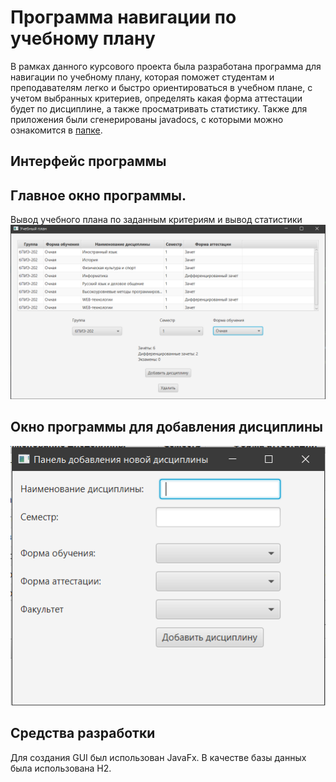 # Программа навигации по учебному плану
В рамках данного курсового проекта была разработана программа для навигации по учебному плану, которая поможет студентам и преподавателям легко и быстро ориентироваться в учебном плане, с учетом выбранных критериев, определять какая форма аттестации будет по дисциплине, а также просматривать статистику.
Также для приложения были сгенерированы javadocs, с которыми можно ознакомится в [папке](https://github.com/NastyaSyrom/Curriculum/tree/main/JavaDocs/JavaDocs).
## Интерфейс программы
## Главное окно программы. 
Вывод учебного плана по заданным критериям и вывод статистики 
![Главное окно](1.PNG)
## Окно программы для добавления дисциплины
![Окно добавления дисциплины](2.PNG)
## Средства разработки
Для создания GUI был использован JavaFx. В качестве базы данных была использована H2.
